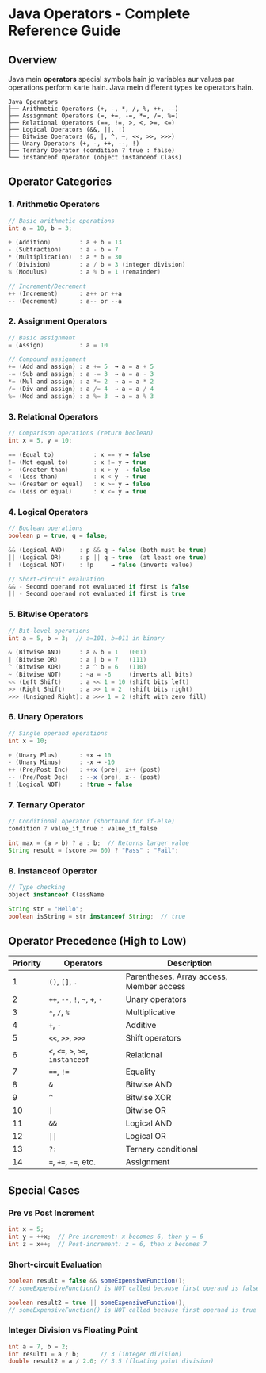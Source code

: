 # Java Operators - Complete Reference Guide

## Overview

Java mein **operators** special symbols hain jo variables aur values par operations perform karte hain. Java mein different types ke operators hain.

```
Java Operators
├── Arithmetic Operators (+, -, *, /, %, ++, --)
├── Assignment Operators (=, +=, -=, *=, /=, %=)
├── Relational Operators (==, !=, >, <, >=, <=)
├── Logical Operators (&&, ||, !)
├── Bitwise Operators (&, |, ^, ~, <<, >>, >>>)
├── Unary Operators (+, -, ++, --, !)
├── Ternary Operator (condition ? true : false)
└── instanceof Operator (object instanceof Class)
```

## Operator Categories

### 1. Arithmetic Operators
```java
// Basic arithmetic operations
int a = 10, b = 3;

+ (Addition)        : a + b = 13
- (Subtraction)     : a - b = 7
* (Multiplication)  : a * b = 30
/ (Division)        : a / b = 3 (integer division)
% (Modulus)         : a % b = 1 (remainder)

// Increment/Decrement
++ (Increment)      : a++ or ++a
-- (Decrement)      : a-- or --a
```

### 2. Assignment Operators
```java
// Basic assignment
= (Assign)          : a = 10

// Compound assignment
+= (Add and assign) : a += 5  → a = a + 5
-= (Sub and assign) : a -= 3  → a = a - 3
*= (Mul and assign) : a *= 2  → a = a * 2
/= (Div and assign) : a /= 4  → a = a / 4
%= (Mod and assign) : a %= 3  → a = a % 3
```

### 3. Relational Operators
```java
// Comparison operations (return boolean)
int x = 5, y = 10;

== (Equal to)           : x == y → false
!= (Not equal to)       : x != y → true
>  (Greater than)       : x > y  → false
<  (Less than)          : x < y  → true
>= (Greater or equal)   : x >= y → false
<= (Less or equal)      : x <= y → true
```

### 4. Logical Operators
```java
// Boolean operations
boolean p = true, q = false;

&& (Logical AND)    : p && q → false (both must be true)
|| (Logical OR)     : p || q → true  (at least one true)
!  (Logical NOT)    : !p     → false (inverts value)

// Short-circuit evaluation
&& - Second operand not evaluated if first is false
|| - Second operand not evaluated if first is true
```

### 5. Bitwise Operators
```java
// Bit-level operations
int a = 5, b = 3;  // a=101, b=011 in binary

& (Bitwise AND)     : a & b = 1   (001)
| (Bitwise OR)      : a | b = 7   (111)
^ (Bitwise XOR)     : a ^ b = 6   (110)
~ (Bitwise NOT)     : ~a = -6     (inverts all bits)
<< (Left Shift)     : a << 1 = 10 (shift bits left)
>> (Right Shift)    : a >> 1 = 2  (shift bits right)
>>> (Unsigned Right): a >>> 1 = 2 (shift with zero fill)
```

### 6. Unary Operators
```java
// Single operand operations
int x = 10;

+ (Unary Plus)      : +x → 10
- (Unary Minus)     : -x → -10
++ (Pre/Post Inc)   : ++x (pre), x++ (post)
-- (Pre/Post Dec)   : --x (pre), x-- (post)
! (Logical NOT)     : !true → false
```

### 7. Ternary Operator
```java
// Conditional operator (shorthand for if-else)
condition ? value_if_true : value_if_false

int max = (a > b) ? a : b;  // Returns larger value
String result = (score >= 60) ? "Pass" : "Fail";
```

### 8. instanceof Operator
```java
// Type checking
object instanceof ClassName

String str = "Hello";
boolean isString = str instanceof String;  // true
```

## Operator Precedence (High to Low)

| Priority | Operators | Description |
|----------|-----------|-------------|
| 1 | `()`, `[]`, `.` | Parentheses, Array access, Member access |
| 2 | `++`, `--`, `!`, `~`, `+`, `-` | Unary operators |
| 3 | `*`, `/`, `%` | Multiplicative |
| 4 | `+`, `-` | Additive |
| 5 | `<<`, `>>`, `>>>` | Shift operators |
| 6 | `<`, `<=`, `>`, `>=`, `instanceof` | Relational |
| 7 | `==`, `!=` | Equality |
| 8 | `&` | Bitwise AND |
| 9 | `^` | Bitwise XOR |
| 10 | `\|` | Bitwise OR |
| 11 | `&&` | Logical AND |
| 12 | `\|\|` | Logical OR |
| 13 | `?:` | Ternary conditional |
| 14 | `=`, `+=`, `-=`, etc. | Assignment |

## Special Cases

### Pre vs Post Increment
```java
int x = 5;
int y = ++x;  // Pre-increment: x becomes 6, then y = 6
int z = x++;  // Post-increment: z = 6, then x becomes 7
```

### Short-circuit Evaluation
```java
boolean result = false && someExpensiveFunction();
// someExpensiveFunction() is NOT called because first operand is false

boolean result2 = true || someExpensiveFunction();  
// someExpensiveFunction() is NOT called because first operand is true
```

### Integer Division vs Floating Point
```java
int a = 7, b = 2;
int result1 = a / b;      // 3 (integer division)
double result2 = a / 2.0; // 3.5 (floating point division)
```